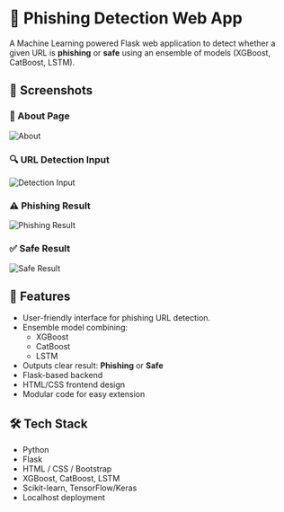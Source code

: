# 🔐 Phishing Detection Web App

A Machine Learning powered Flask web application to detect whether a given URL is **phishing** or **safe** using an ensemble of models (XGBoost, CatBoost, LSTM).

## 📸 Screenshots

### 🧠 About Page
![About](./screenshots/about.png)

### 🔍 URL Detection Input
![Detection Input](./screenshots/input.png)

### ⚠️ Phishing Result
![Phishing Result](./screenshots/phishing.png)

### ✅ Safe Result
![Safe Result](./screenshots/safe.png)

## 🚀 Features

- User-friendly interface for phishing URL detection.
- Ensemble model combining:
  - XGBoost
  - CatBoost
  - LSTM
- Outputs clear result: **Phishing** or **Safe**
- Flask-based backend
- HTML/CSS frontend design
- Modular code for easy extension

## 🛠️ Tech Stack

- Python
- Flask
- HTML / CSS / Bootstrap
- XGBoost, CatBoost, LSTM
- Scikit-learn, TensorFlow/Keras
- Localhost deployment
